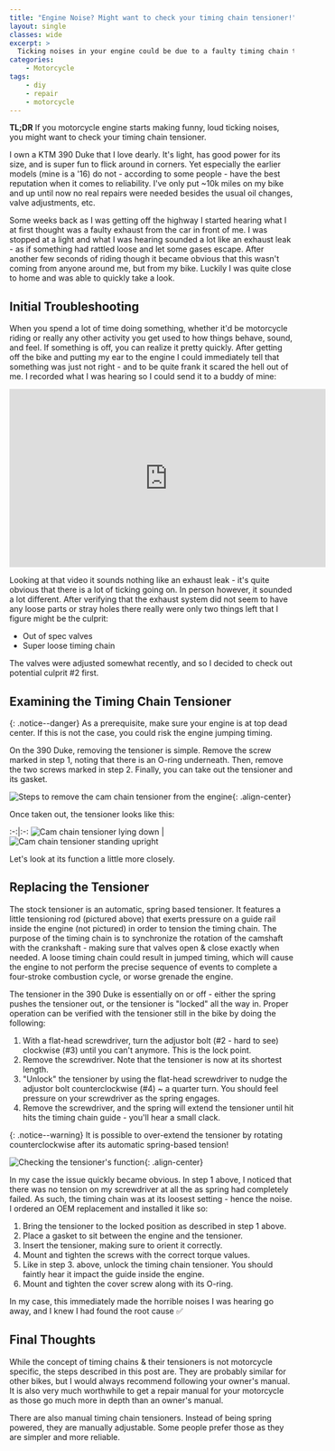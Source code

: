 ```yaml
---
title: "Engine Noise? Might want to check your timing chain tensioner!"
layout: single
classes: wide
excerpt: >
  Ticking noises in your engine could be due to a faulty timing chain tensioner.
categories: 
    - Motorcycle
tags:
    - diy
    - repair
    - motorcycle
---
```


**TL;DR** If you motorcycle engine starts making funny, loud ticking noises, you might want to check your timing chain tensioner.

I own a KTM 390 Duke that I love dearly. It's light, has good power for its size, and is super fun to flick around in corners. Yet especially the earlier models (mine is a '16) do not - according to some people - have the best reputation when it comes to reliability. I've only put ~10k miles on my bike and up until now no real repairs were needed besides the usual oil changes, valve adjustments, etc.

Some weeks back as I was getting off the highway I started hearing what I at first thought was a faulty exhaust from the car in front of me. I was stopped at a light and what I was hearing sounded a lot like an exhaust leak - as if something had rattled loose and let some gases escape. After another few seconds of riding though it became obvious that this wasn't coming from anyone around me, but from my bike. Luckily I was quite close to home and was able to quickly take a look.

## Initial Troubleshooting

When you spend a lot of time doing something, whether it'd be motorcycle riding or really any other activity you get used to how things behave, sound, and feel. If something is off, you can realize it pretty quickly. After getting off the bike and putting my ear to the engine I could immediately tell that something was just not right - and to be quite frank it scared the hell out of me. I recorded what I was hearing so I could send it to a buddy of mine:

<!-- markdownlint-disable MD033 -->
<iframe width="560" height="315" src="https://www.youtube-nocookie.com/embed/y97m7XAnRBg" frameborder="0" allow="accelerometer; autoplay; encrypted-media; gyroscope; picture-in-picture" allowfullscreen></iframe>
<!-- markdownlint-enable MD033 -->

Looking at that video it sounds nothing like an exhaust leak - it's quite obvious that there is a lot of ticking going on. In person however, it sounded a lot different. After verifying that the exhaust system did not seem to have any loose parts or stray holes there really were only two things left that I figure might be the culprit:

- Out of spec valves
- Super loose timing chain

The valves were adjusted somewhat recently, and so I decided to check out potential culprit #2 first.

## Examining the Timing Chain Tensioner

{: .notice--danger}
As a prerequisite, make sure your engine is at top dead center. If this is not the case, you could risk the engine jumping timing.

On the 390 Duke, removing the tensioner is simple. Remove the screw marked in step 1, noting that there is an O-ring underneath. Then, remove the two screws marked in step 2. Finally, you can take out the tensioner and its gasket.

![Steps to remove the cam chain tensioner from the engine](/assets/images/motorcycle/390duke_cam_chain_tensioner_removal.jpeg){: .align-center}

Once taken out, the tensioner looks like this:

:-:|:-:
![Cam chain tensioner lying down](/assets/images/motorcycle/390duke_cam_chain_tensioner_side.jpeg) | ![Cam chain tensioner standing upright](/assets/images/motorcycle/390duke_cam_chain_tensioner_standing.jpeg)

Let's look at its function a little more closely.

## Replacing the Tensioner

The stock tensioner is an automatic, spring based tensioner. It features a little tensioning rod (pictured above) that exerts pressure on a guide rail inside the engine (not pictured) in order to tension the timing chain. The purpose of the timing chain is to synchronize the rotation of the camshaft with the crankshaft - making sure that valves open & close exactly when needed. A loose timing chain could result in jumped timing, which will cause the engine to not perform the precise sequence of events to complete a four-stroke combustion cycle, or worse grenade the engine.

The tensioner in the 390 Duke is essentially on or off - either the spring pushes the tensioner out, or the tensioner is "locked" all the way in. Proper operation can be verified with the tensioner still in the bike by doing the following:

1. With a flat-head screwdriver, turn the adjustor bolt (#2 - hard to see) clockwise (#3) until you can't anymore. This is the lock point.
2. Remove the screwdriver. Note that the tensioner is now at its shortest length.
3. "Unlock" the tensioner by using the flat-head screwdriver to nudge the adjustor bolt counterclockwise (#4) ~ a quarter turn. You should feel pressure on your screwdriver as the spring engages.
4. Remove the screwdriver, and the spring will extend the tensioner until hit hits the timing chain guide - you'll hear a small clack.

{: .notice--warning}
It is possible to over-extend the tensioner by rotating counterclockwise after its automatic spring-based tension!

![Checking the tensioner's function](/assets/images/motorcycle/390duke_cam_chain_tensioner_adjustment.jpeg){: .align-center}

In my case the issue quickly became obvious. In step 1 above, I noticed that there was no tension on my screwdriver at all the as spring had completely failed. As such, the timing chain was at its loosest setting - hence the noise. I ordered an OEM replacement and installed it like so:

1. Bring the tensioner to the locked position as described in step 1 above.
2. Place a gasket to sit between the engine and the tensioner.
3. Insert the tensioner, making sure to orient it correctly.
4. Mount and tighten the screws with the correct torque values.
5. Like in step 3. above, unlock the timing chain tensioner. You should faintly hear it impact the guide inside the engine.
6. Mount and tighten the cover screw along with its O-ring.

In my case, this immediately made the horrible noises I was hearing go away, and I knew I had found the root cause ✅

## Final Thoughts

While the concept of timing chains & their tensioners is not motorcycle specific, the steps described in this post are. They are probably similar for other bikes, but I would always recommend following your owner's manual. It is also very much worthwhile to get a repair manual for your motorcycle as those go much more in depth than an owner's manual.

There are also manual timing chain tensioners. Instead of being spring powered, they are manually adjustable. Some people prefer those as they are simpler and more reliable.
